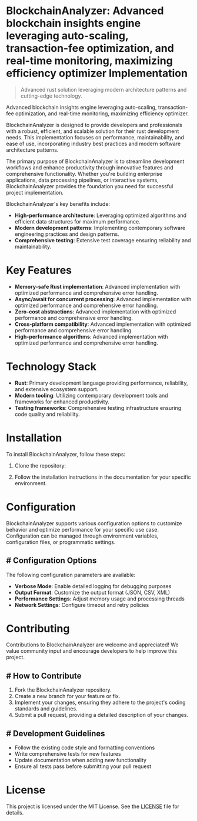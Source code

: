 <!-- fallback_BlockchainAnalyzer_20251021111038_18969 -->

# BlockchainAnalyzer: Advanced blockchain insights engine leveraging auto-scaling, transaction-fee optimization, and real-time monitoring, maximizing efficiency optimizer Implementation
> Advanced rust solution leveraging modern architecture patterns and cutting-edge technology.

Advanced blockchain insights engine leveraging auto-scaling, transaction-fee optimization, and real-time monitoring, maximizing efficiency optimizer.

BlockchainAnalyzer is designed to provide developers and professionals with a robust, efficient, and scalable solution for their rust development needs. This implementation focuses on performance, maintainability, and ease of use, incorporating industry best practices and modern software architecture patterns.

The primary purpose of BlockchainAnalyzer is to streamline development workflows and enhance productivity through innovative features and comprehensive functionality. Whether you're building enterprise applications, data processing pipelines, or interactive systems, BlockchainAnalyzer provides the foundation you need for successful project implementation.

BlockchainAnalyzer's key benefits include:

* **High-performance architecture**: Leveraging optimized algorithms and efficient data structures for maximum performance.
* **Modern development patterns**: Implementing contemporary software engineering practices and design patterns.
* **Comprehensive testing**: Extensive test coverage ensuring reliability and maintainability.

# Key Features

* **Memory-safe Rust implementation**: Advanced implementation with optimized performance and comprehensive error handling.
* **Async/await for concurrent processing**: Advanced implementation with optimized performance and comprehensive error handling.
* **Zero-cost abstractions**: Advanced implementation with optimized performance and comprehensive error handling.
* **Cross-platform compatibility**: Advanced implementation with optimized performance and comprehensive error handling.
* **High-performance algorithms**: Advanced implementation with optimized performance and comprehensive error handling.

# Technology Stack

* **Rust**: Primary development language providing performance, reliability, and extensive ecosystem support.
* **Modern tooling**: Utilizing contemporary development tools and frameworks for enhanced productivity.
* **Testing frameworks**: Comprehensive testing infrastructure ensuring code quality and reliability.

# Installation

To install BlockchainAnalyzer, follow these steps:

1. Clone the repository:


2. Follow the installation instructions in the documentation for your specific environment.

# Configuration

BlockchainAnalyzer supports various configuration options to customize behavior and optimize performance for your specific use case. Configuration can be managed through environment variables, configuration files, or programmatic settings.

## # Configuration Options

The following configuration parameters are available:

* **Verbose Mode**: Enable detailed logging for debugging purposes
* **Output Format**: Customize the output format (JSON, CSV, XML)
* **Performance Settings**: Adjust memory usage and processing threads
* **Network Settings**: Configure timeout and retry policies

# Contributing

Contributions to BlockchainAnalyzer are welcome and appreciated! We value community input and encourage developers to help improve this project.

## # How to Contribute

1. Fork the BlockchainAnalyzer repository.
2. Create a new branch for your feature or fix.
3. Implement your changes, ensuring they adhere to the project's coding standards and guidelines.
4. Submit a pull request, providing a detailed description of your changes.

## # Development Guidelines

* Follow the existing code style and formatting conventions
* Write comprehensive tests for new features
* Update documentation when adding new functionality
* Ensure all tests pass before submitting your pull request

# License

This project is licensed under the MIT License. See the [LICENSE](https://github.com/Lyche6666/BlockchainAnalyzer/blob/main/LICENSE) file for details.
